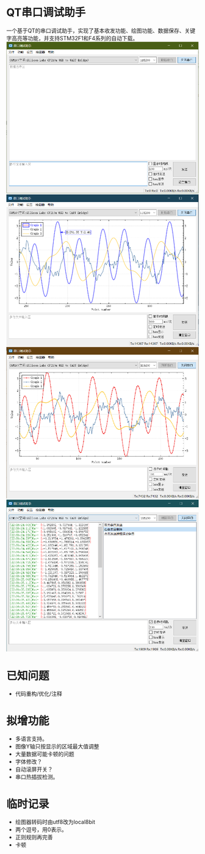 # QT串口调试助手
  一个基于QT的串口调试助手，实现了基本收发功能、绘图功能、数据保存、关键字高亮等功能，并支持STM32F1和F4系列的自动下载。
![mainwindow](mainwindow.png)
![mainwindow](graphwindow.png)
![mainwindow](scatterline.png)
![mainwindow1](multistring.png)

# 已知问题
  - 代码重构/优化/注释

# 拟增功能
  - 多语言支持。
  - 图像Y轴只按显示的区域最大值调整
  - 大量数据可能卡顿的问题
  - 字体修改？
  - 自动滚屏开关？
  - 串口热插拔检测。

# 临时记录
  - 绘图器转码时由utf8改为local8bit
  - 两个逗号，用0表示。
  - 正则规则再完善
  - 卡顿